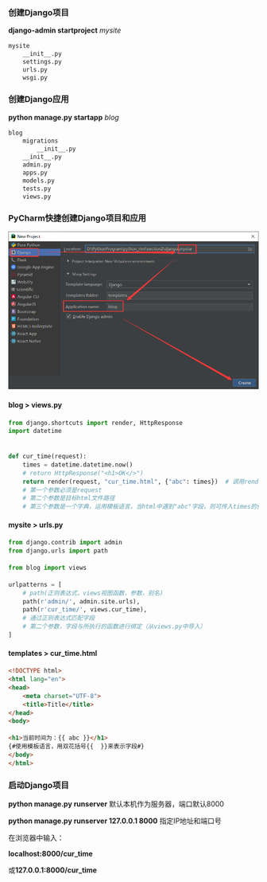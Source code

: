 ### 创建Django项目

**django-admin startproject** *mysite*

```
mysite
	__init__.py
	settings.py
	urls.py
	wsgi.py
```



### 创建Django应用

**python manage.py startapp** *blog*

```
blog
	migrations
		__init__.py
	__init__.py
	admin.py
	apps.py
	models.py
	tests.py
	views.py
```



### PyCharm快捷创建Django项目和应用

![](../images/13.png)



#### blog > views.py

```python
from django.shortcuts import render, HttpResponse
import datetime


def cur_time(request):
    times = datetime.datetime.now()
    # return HttpResponse("<h1>OK</>")
    return render(request, "cur_time.html", {"abc": times})  # 调用render方法进行渲染
    # 第一个参数必须是request
    # 第二个参数是目标html文件路径
    # 第三个参数是一个字典，运用模板语言，当html中遇到"abc"字段，则可传入times的值进行替换
```

#### mysite > urls.py

```python
from django.contrib import admin
from django.urls import path

from blog import views

urlpatterns = [
    # path(正则表达式，views视图函数，参数，别名)
    path(r'admin/', admin.site.urls),
    path(r'cur_time/', views.cur_time),
    # 通过正则表达式匹配字段
    # 第二个参数，字段与所执行的函数进行绑定（从views.py中导入）
]
```

#### templates > cur_time.html

```html
<!DOCTYPE html>
<html lang="en">
<head>
    <meta charset="UTF-8">
    <title>Title</title>
</head>
<body>

<h1>当前时间为：{{ abc }}</h1>
{#使用模板语言，用双花括号{{  }}来表示字段#}
</body>
</html>
```

### 启动Django项目

**python manage.py runserver** 默认本机作为服务器，端口默认8000

**python manage.py runserver 127.0.0.1 8000** 指定IP地址和端口号



在浏览器中输入：

**localhost:8000/cur_time**

或**127.0.0.1:8000/cur_time**

